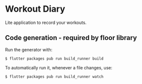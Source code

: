 # Workout Diary 

Lite application to record your workouts.

## Code generation - required by floor library
Run the generator with:
```shell
$ flutter packages pub run build_runner build
```

To automatically run it, whenever a file changes, use:
```shell
$ flutter packages pub run build_runner watch
```